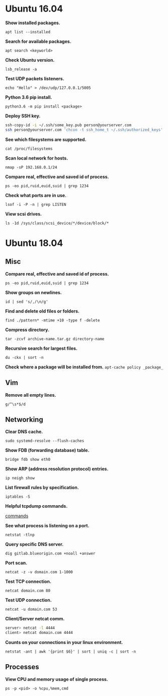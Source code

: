 # Ubuntu 16.04
**Show installed packages.**

`apt list --installed`

**Search for available packages.**

`apt search <keyworld>`

**Check Ubuntu version.**

`lsb_release -a`

**Test UDP packets listeners.**

`echo "Hello" > /dev/udp/127.0.0.1/5005`

**Python 3.6 pip install.**

`python3.6 -m pip install <package>`

**Deploy SSH key.**

```bash
ssh-copy-id -i ~/.ssh/some_key.pub person@yourserver.com
ssh person@yourserver.com 'chcon -t ssh_home_t ~/.ssh/authorized_keys'
```

**See which filesystems are supported.**

`cat /proc/filesystems`

**Scan local network for hosts.**

`nmap -sP 192.168.0.1/24`

**Compare real, effective and saved id of process.**

`ps -eo pid,ruid,euid,suid | grep 1234`

**Check what ports are in use.**

`lsof -i -P -n | grep LISTEN`

**View scsi drives.**

`ls -1d /sys/class/scsi_device/*/device/block/*`

# Ubuntu 18.04
## Misc
**Compare real, effective and saved id of process.**

`ps -eo pid,ruid,euid,suid | grep 1234`

**Show groups on newlines.**

`id | sed 's/,/\n/g'`

**Find and delete old files or folders.**

`find ./pattern* -mtime +10 -type f -delete`

**Compress directory.**

`tar -zcvf archive-name.tar.gz directory-name`

**Recursive search for largest files.**

`du -ckx | sort -n`

**Check where a package will be installed from.**
`apt-cache policy _package_`

## Vim
**Remove all empty lines.**

`g/^\s*$/d`

## Networking
**Clear DNS cache.**

`sudo systemd-resolve --flush-caches`

**Show FDB (forwarding database) table.**

`bridge fdb show eth0`

**Show ARP (address resolution protocol) entries.**

`ip neigh show`

**List firewall rules by specification.**

`iptables -S`

**Helpful tcpdump commands.**

<a href="https://hackertarget.com/tcpdump-examples/">commands</a>

**See what process is listening on a port.**

`netstat -tlnp`

**Query specific DNS server.**

`dig gitlab.blueorigin.com +noall +answer`

**Port scan.**

`netcat -z -v domain.com 1-1000`

**Test TCP connection.**

`netcat domain.com 80`

**Test UDP connection.**

`netcat -u domain.com 53`

**Client/Server netcat comm.**

```bash
server> netcat -l 4444
client> netcat domain.com 4444
```

**Counts on your connections in your linux environment.**

`netstat -ant | awk '{print $6}' | sort | uniq -c | sort -n`

## Processes
**View CPU and memory usage of single process.**

`ps -p <pid> -o %cpu,%mem,cmd`
